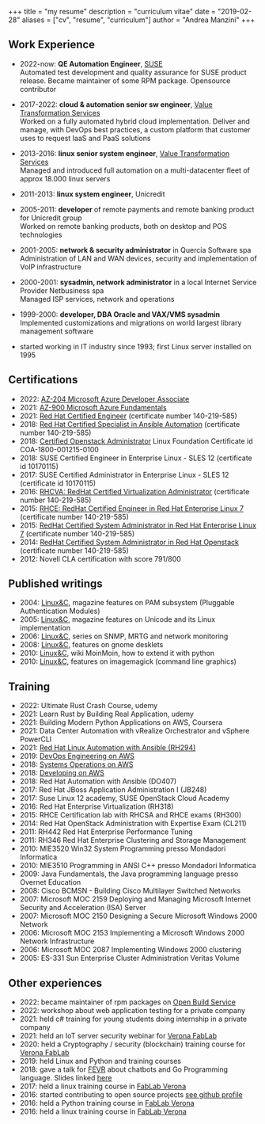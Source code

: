 +++
title = "my resume"
description = "curriculum vitae"
date = "2019-02-28"
aliases = ["cv", "resume", "curriculum"]
author = "Andrea Manzini"
+++

## Work Experience

- 2022-now: **QE Automation Engineer**, [SUSE](https://www.suse.com/)  
  Automated test development and quality assurance for SUSE product release. Became maintainer of some RPM package. Opensource contributor

- 2017-2022: **cloud & automation senior sw engineer**, [Value Transformation Services](https://www.v-tservices.com/)   
  Worked on a fully automated hybrid cloud implementation. Deliver and manage, with DevOps best practices, a custom platform that customer uses to request IaaS and PaaS solutions

- 2013-2016: **linux senior system engineer**, [Value Transformation Services](https://www.v-tservices.com/)  
  Managed and introduced full automation on a multi-datacenter fleet of approx 18.000 linux servers

- 2011-2013: **linux system engineer**, Unicredit
- 2005-2011: **developer** of remote payments and remote banking product for Unicredit group  
  Worked on remote banking products, both on desktop and POS technologies

- 2001-2005: **network & security administrator** in Quercia Software spa  
  Administration of LAN and WAN devices, security and implementation of VoIP infrastructure

- 2000-2001: **sysadmin, network administrator** in a local Internet Service Provider Netbusiness spa  
  Managed ISP services, network and operations

- 1999-2000: **developer, DBA Oracle and VAX/VMS sysadmin**  
  Implemented customizations and migrations on world largest library management software
  
- started working in IT industry since 1993; first Linux server installed on 1995

## Certifications

- 2022: [AZ-204 Microsoft Azure Developer Associate](https://www.credly.com/badges/32aec1c3-bed7-4724-9355-1f4ab8aa7241)
- 2021: [AZ-900 Microsoft Azure Fundamentals](https://www.credly.com/badges/434b8973-2f19-4a18-b526-10e3652b433b)
- 2021: [Red Hat Certified Engineer](https://www.redhat.com/rhtapps/certification/verify/?certId=140-219-585) (certificate number 140-219-585)
- 2018: [Red Hat Certified Specialist in Ansible Automation](https://www.redhat.com/rhtapps/certification/verify/?certId=140-219-585&isSearch=False&verify=Verify) (certificate number 140-219-585)
- 2018: [Certified Openstack Administrator](https://training.linuxfoundation.org/certification/verify-certifications) Linux Foundation Certificate id COA-1800-001215-0100
- 2018: SUSE Certified Engineer in Enterprise Linux - SLES 12 (certificate id 10170115)
- 2017: SUSE Certified Administrator in Enterprise Linux - SLES 12 (certificate id 10170115)
- 2016: [RHCVA: RedHat Certified Virtualization Administrator](https://www.redhat.com/rhtapps/certification/verify/?certId=140-219-585&isSearch=False&verify=Verify) (certificate number 140-219-585)
- 2015: [RHCE: RedHat Certified Engineer in Red Hat Enterprise Linux 7](https://www.redhat.com/rhtapps/certification/verify/?certId=140-219-585&isSearch=False&verify=Verify) (certificate number 140-219-585)
- 2015: [RedHat Certified System Administrator in Red Hat Enterprise Linux 7](https://www.redhat.com/rhtapps/certification/verify/?certId=140-219-585&isSearch=False&verify=Verify) (certificate number 140-219-585)
- 2014: [RedHat Certified System Administrator in Red Hat Openstack](https://www.redhat.com/rhtapps/certification/verify/?certId=140-219-585&isSearch=False&verify=Verify) (certificate number 140-219-585)
- 2012: Novell CLA certification with score 791/800

## Published writings

- 2004: [Linux&C](http://www.oltrelinux.com), magazine features on PAM subsystem (Pluggable Authentication Modules)
- 2005: [Linux&C](http://www.oltrelinux.com), magazine features on Unicode and its Linux
  implementation
- 2006: [Linux&C](http://www.oltrelinux.com), series on SNMP, MRTG and network monitoring
- 2008: [Linux&C](http://www.oltrelinux.com), features on gnome desklets
- 2010: [Linux&C](http://www.oltrelinux.com), wiki MoinMoin, how to extend it with python
- 2010: [Linux&C](http://www.oltrelinux.com), features on imagemagick (command line graphics)

## Training

- 2022: Ultimate Rust Crash Course, udemy
- 2021: Learn Rust by Building Real Application, udemy
- 2021: Building Modern Python Applications on AWS, Coursera
- 2021: Data Center Automation with vRealize Orchestrator and vSphere PowerCLI
- 2021: [Red Hat Linux Automation with Ansible (RH294)](https://www.redhat.com/en/services/training/rh294-red-hat-linux-automation-with-ansible)
- 2019: [DevOps Engineering on AWS](https://aws.amazon.com/it/training/course-descriptions/devops-engineering/)
- 2018: [Systems Operations on AWS](https://aws.amazon.com/training/course-descriptions/sysops)
- 2018: [Developing on AWS](https://aws.amazon.com/training/course-descriptions/developing/)
- 2018: Red Hat Automation with Ansible (DO407)
- 2017: Red Hat JBoss Application Administration I (JB248)
- 2017: Suse Linux 12 academy, SUSE OpenStack Cloud Academy
- 2016: Red Hat Enterprise Virtualization (RH318)
- 2015: RHCE Certification lab with RHCSA and RHCE exams (RH300)
- 2014: Red Hat OpenStack Administration with Expertise Exam (CL211)
- 2011: RH442 Red Hat Enterprise Performance Tuning 
- 2011: RH346 Red Hat Enterprise Clustering and Storage Management
- 2010: MIE3520 Win32 System Programming presso Mondadori Informatica
- 2010: MIE3510 Programming in ANSI C++  presso Mondadori Informatica
- 2009: Java Fundamentals, the Java programming language presso Overnet Education
- 2008: Cisco BCMSN - Building Cisco Multilayer Switched Networks
- 2007: Microsoft MOC 2159 Deploying and Managing Microsoft Internet Security and Acceleration (ISA) Server
- 2007: Microsoft MOC 2150 Designing a Secure Microsoft Windows 2000 Network
- 2006: Microsoft MOC 2153 Implementing a Microsoft Windows 2000 Network Infrastructure
- 2006: Microsoft MOC 2087 Implementing Windows 2000 clustering
- 2005: ES-331 Sun Enterprise Cluster Administration Veritas Volume

## Other experiences

- 2022: became maintainer of rpm packages on [Open Build Service](https://build.opensuse.org)
- 2022: workshop about web application testing for a private company
- 2021: held c# training for young students doing internship in a private company
- 2021: held an IoT server security webinar for [Verona FabLab](https://www.veronafablab.it/)
- 2020: held a Cryptography / security (blockchain) training course for [Verona FabLab](https://www.veronafablab.it/)
- 2019: held Linux and Python and training courses 
- 2018: gave a talk for [FEVR](http://www.fevr.it/eventi/2018/10/challenge-of-the-go-bots/) about chatbots and Go Programming language. Slides linked [here](http://go-talks.appspot.com/github.com/ilmanzo/ChallengeOfTheGoBots/present.slide)
- 2017: held a linux training course in [FabLab Verona](http://www.veronafablab.it/)
- 2016: started contributing to open source projects [see github profile](https://github.com/ilmanzo)
- 2016: held a Python training course in [FabLab Verona](http://www.veronafablab.it/)
- 2016: held a linux training course in [FabLab Verona](http://www.veronafablab.it/)
